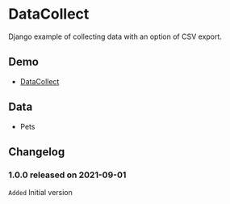 # DataCollect
Django example of collecting data with an option of CSV export.

## Demo
- [DataCollect](https://data-collect.herokuapp.com)

## Data
- Pets

## Changelog
### 1.0.0 released on 2021-09-01
`Added` Initial version